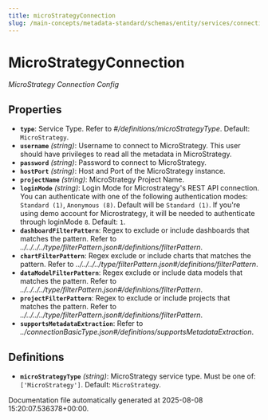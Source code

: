 ```yaml
---
title: microStrategyConnection
slug: /main-concepts/metadata-standard/schemas/entity/services/connections/dashboard/microstrategyconnection
---
```


# MicroStrategyConnection

*MicroStrategy Connection Config*

## Properties

- **`type`**: Service Type. Refer to *#/definitions/microStrategyType*. Default: `MicroStrategy`.
- **`username`** *(string)*: Username to connect to MicroStrategy. This user should have privileges to read all the metadata in MicroStrategy.
- **`password`** *(string)*: Password to connect to MicroStrategy.
- **`hostPort`** *(string)*: Host and Port of the MicroStrategy instance.
- **`projectName`** *(string)*: MicroStrategy Project Name.
- **`loginMode`** *(string)*: Login Mode for Microstrategy's REST API connection. You can authenticate with one of the following authentication modes: `Standard (1)`, `Anonymous (8)`. Default will be `Standard (1)`. If you're using demo account for Microstrategy, it will be needed to authenticate through loginMode `8`. Default: `1`.
- **`dashboardFilterPattern`**: Regex to exclude or include dashboards that matches the pattern. Refer to *../../../../type/filterPattern.json#/definitions/filterPattern*.
- **`chartFilterPattern`**: Regex exclude or include charts that matches the pattern. Refer to *../../../../type/filterPattern.json#/definitions/filterPattern*.
- **`dataModelFilterPattern`**: Regex exclude or include data models that matches the pattern. Refer to *../../../../type/filterPattern.json#/definitions/filterPattern*.
- **`projectFilterPattern`**: Regex to exclude or include projects that matches the pattern. Refer to *../../../../type/filterPattern.json#/definitions/filterPattern*.
- **`supportsMetadataExtraction`**: Refer to *../connectionBasicType.json#/definitions/supportsMetadataExtraction*.
## Definitions

- **`microStrategyType`** *(string)*: MicroStrategy service type. Must be one of: `['MicroStrategy']`. Default: `MicroStrategy`.


Documentation file automatically generated at 2025-08-08 15:20:07.536378+00:00.
